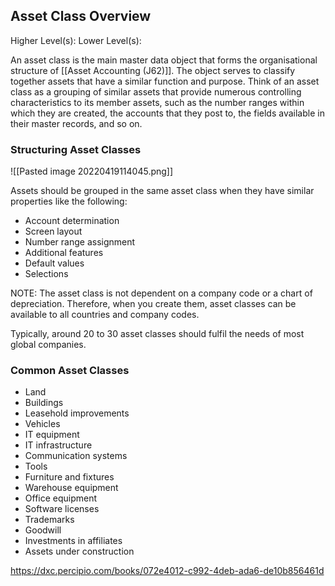 ## Asset Class Overview
Higher Level(s):
Lower Level(s):

An asset class is the main master data object that forms the organisational structure of [[Asset Accounting (J62)]]. The object serves to classify together assets that have a similar function and purpose. Think of an asset class as a grouping of similar assets that provide numerous controlling characteristics to its member assets, such as the number ranges within which they are created, the accounts that they post to, the fields available in their master records, and so on. 

### Structuring Asset Classes
![[Pasted image 20220419114045.png]]

Assets should be grouped in the same asset class when they have similar properties like the following:
- Account determination
- Screen layout
- Number range assignment
- Additional features
- Default values
- Selections

NOTE: The asset class is not dependent on a company code or a chart of depreciation. Therefore, when you create them, asset classes can be available to all countries and company codes. 

Typically, around 20 to 30 asset classes should fulfil the needs of most global companies. 

### Common Asset Classes
- Land
- Buildings
- Leasehold improvements
- Vehicles
- IT equipment
- IT infrastructure
- Communication systems
- Tools
- Furniture and fixtures
- Warehouse equipment
- Office equipment
- Software licenses
- Trademarks
- Goodwill
- Investments in affiliates
- Assets under construction

https://dxc.percipio.com/books/072e4012-c992-4deb-ada6-de10b856461d
